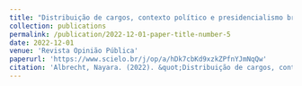 ```yaml
---
title: "Distribuição de cargos, contexto político e presidencialismo brasileiro: uma análise institucional do sistema de livre provimento"
collection: publications
permalink: /publication/2022-12-01-paper-title-number-5
date: 2022-12-01
venue: 'Revista Opinião Pública'
paperurl: 'https://www.scielo.br/j/op/a/hDk7cbKd9xzkZPfnYJmNqQw'
citation: 'Albrecht, Nayara. (2022). &quot;Distribuição de cargos, contexto político e presidencialismo brasileiro: uma análise institucional do sistema de livre provimento&quot; <i>Revista Opinião Pública</i>. 1(5).'
---
```

